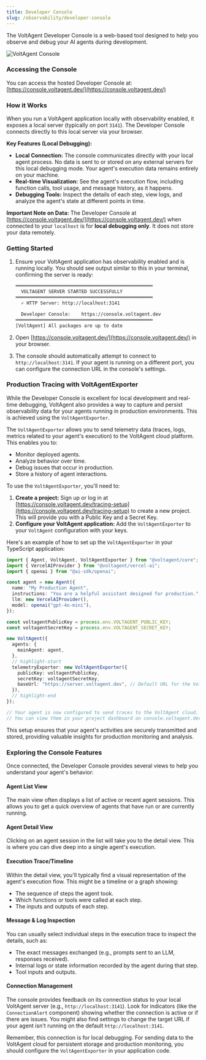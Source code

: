 ```yaml
---
title: Developer Console
slug: /observability/developer-console
---
```


The VoltAgent Developer Console is a web-based tool designed to help you observe and debug your AI agents during development.

![VoltAgent Console](https://cdn.voltagent.dev/readme/demo.gif)

### Accessing the Console

You can access the hosted Developer Console at:
[https://console.voltagent.dev/](https://console.voltagent.dev/)

### How it Works

When you run a VoltAgent application locally with observability enabled, it exposes a local server (typically on port `3141`). The Developer Console connects directly to this local server via your browser.

**Key Features (Local Debugging):**

- **Local Connection:** The console communicates directly with your local agent process. No data is sent to or stored on any external servers for this local debugging mode. Your agent's execution data remains entirely on your machine.
- **Real-time Visualization:** See the agent's execution flow, including function calls, tool usage, and message history, as it happens.
- **Debugging Tools:** Inspect the details of each step, view logs, and analyze the agent's state at different points in time.

**Important Note on Data:** The Developer Console at [https://console.voltagent.dev/](https://console.voltagent.dev/) when connected to your `localhost` is for **local debugging only**. It does not store your data remotely.

### Getting Started

1.  Ensure your VoltAgent application has observability enabled and is running locally.
    You should see output similar to this in your terminal, confirming the server is ready:

    ```bash
    ══════════════════════════════════════════════════
      VOLTAGENT SERVER STARTED SUCCESSFULLY
    ══════════════════════════════════════════════════
      ✓ HTTP Server: http://localhost:3141

      Developer Console:    https://console.voltagent.dev
    ══════════════════════════════════════════════════
    [VoltAgent] All packages are up to date
    ```

2.  Open [https://console.voltagent.dev/](https://console.voltagent.dev/) in your browser.
3.  The console should automatically attempt to connect to `http://localhost:3141`. If your agent is running on a different port, you can configure the connection URL in the console's settings.

<!-- Placeholder for a GIF demonstrating connecting the console to a local agent -->
<!-- This GIF should show the Developer Console interface successfully connecting to the localhost:3141 endpoint after the VoltAgent application starts. -->
<!-- ![Connecting to Local Agent](placeholder-connect.gif) -->

### Production Tracing with VoltAgentExporter

While the Developer Console is excellent for local development and real-time debugging, VoltAgent also provides a way to capture and persist observability data for your agents running in production environments. This is achieved using the `VoltAgentExporter`.

The `VoltAgentExporter` allows you to send telemetry data (traces, logs, metrics related to your agent's execution) to the VoltAgent cloud platform. This enables you to:

- Monitor deployed agents.
- Analyze behavior over time.
- Debug issues that occur in production.
- Store a history of agent interactions.

To use the `VoltAgentExporter`, you'll need to:

1.  **Create a project:** Sign up or log in at [https://console.voltagent.dev/tracing-setup](https://console.voltagent.dev/tracing-setup) to create a new project. This will provide you with a Public Key and a Secret Key.
2.  **Configure your VoltAgent application:** Add the `VoltAgentExporter` to your `VoltAgent` configuration with your keys.

Here's an example of how to set up the `VoltAgentExporter` in your TypeScript application:

```typescript
import { Agent, VoltAgent, VoltAgentExporter } from "@voltagent/core";
import { VercelAIProvider } from "@voltagent/vercel-ai";
import { openai } from "@ai-sdk/openai";

const agent = new Agent({
  name: "My Production Agent",
  instructions: "You are a helpful assistant designed for production.",
  llm: new VercelAIProvider(),
  model: openai("gpt-4o-mini"),
});

const voltagentPublicKey = process.env.VOLTAGENT_PUBLIC_KEY;
const voltagentSecretKey = process.env.VOLTAGENT_SECRET_KEY;

new VoltAgent({
  agents: {
    mainAgent: agent,
  },
  // highlight-start
  telemetryExporter: new VoltAgentExporter({
    publicKey: voltagentPublicKey,
    secretKey: voltagentSecretKey,
    baseUrl: "https://server.voltagent.dev", // Default URL for the VoltAgent cloud service
  }),
  // highlight-end
});

// Your agent is now configured to send traces to the VoltAgent cloud.
// You can view them in your project dashboard on console.voltagent.dev.
```

This setup ensures that your agent's activities are securely transmitted and stored, providing valuable insights for production monitoring and analysis.

### Exploring the Console Features

Once connected, the Developer Console provides several views to help you understand your agent's behavior:

#### Agent List View

The main view often displays a list of active or recent agent sessions. This allows you to get a quick overview of agents that have run or are currently running.

#### Agent Detail View

Clicking on an agent session in the list will take you to the detail view. This is where you can dive deep into a single agent's execution.

#### Execution Trace/Timeline

Within the detail view, you'll typically find a visual representation of the agent's execution flow. This might be a timeline or a graph showing:

- The sequence of steps the agent took.
- Which functions or tools were called at each step.
- The inputs and outputs of each step.

<!-- Placeholder for a GIF demonstrating the execution trace/timeline view -->
<!-- This GIF should showcase navigating the detailed view of a specific agent run, highlighting the sequence of steps, function calls, and tool usage in the timeline or graph. -->
<!-- ![Inspecting Agent Run Timeline](placeholder-inspect-timeline.gif) -->

#### Message & Log Inspection

You can usually select individual steps in the execution trace to inspect the details, such as:

- The exact messages exchanged (e.g., prompts sent to an LLM, responses received).
- Internal logs or state information recorded by the agent during that step.
- Tool inputs and outputs.

<!-- Placeholder for a GIF demonstrating inspecting messages and logs for a specific step -->
<!-- This GIF should show a user clicking on a specific step in the timeline/trace and inspecting the associated detailed information like prompts, responses, and logs in a side panel or modal. -->
<!-- ![Inspecting Step Details](placeholder-inspect-step.gif) -->

#### Connection Management

The console provides feedback on its connection status to your local VoltAgent server (e.g., `http://localhost:3141`). Look for indicators (like the `ConnectionAlert` component) showing whether the connection is active or if there are issues. You might also find settings to change the target URL if your agent isn't running on the default `http://localhost:3141`.

Remember, this connection is for local debugging. For sending data to the VoltAgent cloud for persistent storage and production monitoring, you should configure the `VoltAgentExporter` in your application code.

